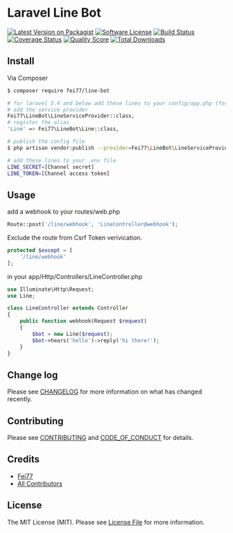 # Laravel Line Bot

[![Latest Version on Packagist][ico-version]][link-packagist]
[![Software License][ico-license]](LICENSE.md)
[![Build Status][ico-travis]][link-travis]
[![Coverage Status][ico-scrutinizer]][link-scrutinizer]
[![Quality Score][ico-code-quality]][link-code-quality]
[![Total Downloads][ico-downloads]][link-downloads]


## Install

Via Composer

``` bash
$ composer require fei77/line-bot

# for laravel 5.4 and below add these lines to your config/app.php (for laravel 5.5 can skip this step as the provider will be added automatically)
# add the service provider
Fei77\LineBot\LineServiceProvider::class,
# register the alias
'Line' => Fei77\LineBot\Line::class,

# publish the config file
$ php artisan vendor:publish --provider=Fei77\LineBot\LineServiceProvider --tag="config"

# add these lines to your .env file
LINE_SECRET=[Channel secret]
LINE_TOKEN=[Channel access token]
```

## Usage
add a webhook to your routes/web.php
``` php
Route::post('/line/webhook', 'LineController@webhook');
```

Exclude the route from Csrf Token verivication.
``` php
protected $except = [
    '/line/webhook'
];
```

in your app/Http/Controllers/LineController.php
``` php
use Illuminate\Http\Request;
use Line;

class LineController extends Controller
{
    public function webhook(Request $request)
    {
    	$bot = new Line($request);
    	$bot->hears('hello')->reply('hi there!');
    }
}
```

## Change log

Please see [CHANGELOG](CHANGELOG.md) for more information on what has changed recently.

## Contributing

Please see [CONTRIBUTING](CONTRIBUTING.md) and [CODE_OF_CONDUCT](CODE_OF_CONDUCT.md) for details.

## Credits

- [Fei77][link-author]
- [All Contributors][link-contributors]

## License

The MIT License (MIT). Please see [License File](LICENSE.md) for more information.

[ico-version]: https://img.shields.io/packagist/v/Fei77/LineBot.svg?style=flat-square
[ico-license]: https://img.shields.io/badge/license-MIT-brightgreen.svg?style=flat-square
[ico-travis]: https://img.shields.io/travis/Fei77/LineBot/master.svg?style=flat-square
[ico-scrutinizer]: https://img.shields.io/scrutinizer/coverage/g/Fei77/LineBot.svg?style=flat-square
[ico-code-quality]: https://img.shields.io/scrutinizer/g/Fei77/LineBot.svg?style=flat-square
[ico-downloads]: https://img.shields.io/packagist/dt/Fei77/LineBot.svg?style=flat-square

[link-packagist]: https://packagist.org/packages/Fei77/LineBot
[link-travis]: https://travis-ci.org/Fei77/LineBot
[link-scrutinizer]: https://scrutinizer-ci.com/g/Fei77/LineBot/code-structure
[link-code-quality]: https://scrutinizer-ci.com/g/Fei77/LineBot
[link-downloads]: https://packagist.org/packages/Fei77/LineBot
[link-author]: https://github.com/Fei77
[link-contributors]: ../../contributors
